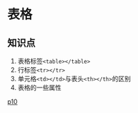 # 表格

## 知识点

1. 表格标签<code>\<table>\</table></code>
2. 行标签<code>\<tr>\</tr></code>
3. 单元格<code>\<td>\</td></code>与表头<code>\<th>\</th></code>的区别
4. 表格的一些属性


[p10](https://www.bilibili.com/video/BV1gt4y1m7Eo?p=10)